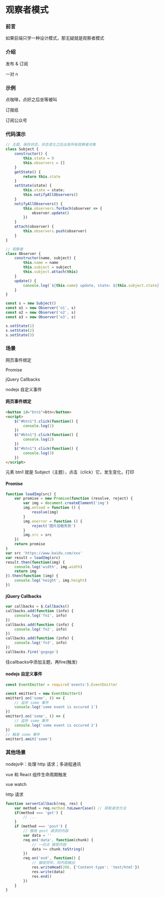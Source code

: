 # 观察者模式

### 前言

如果前端只学一种设计模式，那无疑就是观察者模式



### 介绍

发布 & 订阅

一对 n



### 示例

点咖啡，点好之后坐等被叫

订报纸

订阅公众号



### 代码演示

```javascript
// 主题，保存状态，状态变化之后出发所有观察者对象
class Subject {
	constructor() {
        this.state = 0
        this.observers = []
    }
    getState() {
        return this.state
    }
    setState(state) {
        this.state = state;
        this.notifyAllObservers()
    }
    notifyAllObservers() {
        this.observers.forEach(observer => {
            observer.update()
        })
    }
    attach(observer) {
        this.observers.push(observer)
    }
}

// 观察者
class Observer {
    constructor(name, subject) {
        this.name = name
        this.subject = subject
        this.subject.attach(this)
    }
    update() {
        console.log(`${this.name} update, state: ${this.subject.state}`)
    }
}

const s = new Subject()
const o1 = new Observer('o1', s)
const o2 = new Observer('o2', s)
const o3 = new Observer('o3', s)

s.setState(1)
s.setState(2)
s.setState(3)
```



### 场景

网页事件绑定

Promise

jQuery Callbacks

nodejs 自定义事件



#### 网页事件绑定

```html
<button id="btn1">btn</button> 
<script>
	$("#btn1").click(function() {
        console.log(1)
    })
    $("#btn1").click(function() {
        console.log(2)
    })
    $("#btn1").click(function() {
        console.log(3)
    })
</script>	
```

元素 btn1 就是 Subject（主题），点击（click）它，发生变化，打印



#### Promise

```javascript
function loadImg(src) {
    var promise = new Promise(function (resolve, reject) {
        var img = document.createElement('img')
        img.onload = function () {
            resolve(img)
        }
        img.onerror = function () {
            reject('图片加载失败')
        }
        img.src = src
    })
    return promise
}
var src 'https://www.baidu.com/xxx'
var result = loadImg(src)
result.then(function(img) {
    console.log('width', img.width)
    return img
}).then(function (img) {
    console.log('height', img.height)
})
```



#### jQuery Callbacks

```javascript
var callbacks = $.Callbacks()
callbacks.add(function (info) {
    console.log('fn1', info)
})
callbacks.add(function (info) {
    console.log('fn2', info)
})
callbacks.add(function (info) {
    console.log('fn3', info)
})
callbacks.fire('gogogo')
```

往callbacks中添加主题，再fire(触发)



#### nodejs 自定义事件

```javascript
const EventEmitter = require('events').EventEmitter

const emitter1 = new EventEmitter()
emitter1.on('some', () => {
    // 监听 some 事件
    console.log('some event is occured 1')
})
emitter1.on('some', () => {
    // 监听 some 事件
    console.log('some event is occured 2')
})
// 触发 some 事件
emitter1.emit('some')
```



### 其他场景

nodejs中：处理 http 请求；多进程通讯

vue 和 React 组件生命周期触发

vue watch



http 请求

```javascript
function serverCallback(req, res) {
    var method = req.method.toLowerCase() // 获取请求方法
    if(method === 'get') {
        // ...
    }
    if (method === 'post') {
        // 接收 post 请求的内容
        var data = ''
        req.on('data', function(chunk) {
            // 一点点 接受内容
            data += chunk.toString()
        })
        req.on('end', function() {
            // 接收完毕，将内容输出
            res.writeHead(200, {'Content-type': 'text/html'})
            res.write(data)
            res.end()
        })
    }
}
```

